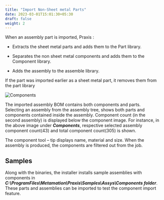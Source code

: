 ```yaml
---
title: "Import Non-Sheet metal Parts"
date: 2023-03-01T15:01:30+05:30
draft: false
weight: 2
---
```


When an assembly part is imported, Praxis : 

* Extracts the sheet metal parts and adds them to the Part library.

* Separates the non sheet metal components and adds them to the Component library.

* Adds the assembly to the assemble library.

If the part was imported earlier as a sheet metal part, it removes them from the part library 

![Components](/images/Components.png)

The imported assembly BOM contains both components and parts. Selecting an assembly from the assembly tree, shows both parts and components contained inside the assembly. Component count (in the second assembly) is displayed below the component image. 
For instance, in the above image under **_Components_**, respective selected assembly component count(43) and total component count(305) is shown.

The component tool – tip displays name, material and size. When the assembly is produced, the components are filtered out from the job.

Samples
------------

Along with the binaries, the installer installs sample assemblies with components in _**C:\ProgramFiles\Metamation\Praxis\Samples\Assys\Components folder**_. These parts and assemblies can be imported to test the component import feature. 
